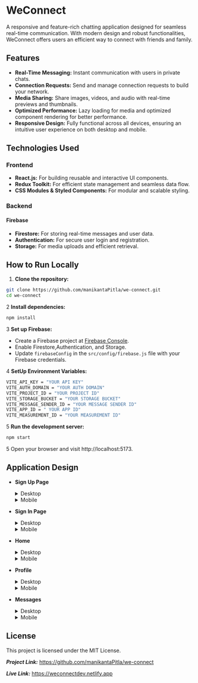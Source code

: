 # WeConnect

A responsive and feature-rich chatting application designed
for seamless real-time communication. With modern design and robust
functionalities, WeConnect offers users an efficient way to connect with
friends and family.

## Features

- **Real-Time Messaging:** Instant communication with users in
  private chats.
- **Connection Requests:** Send and manage connection requests
  to build your network.
- **Media Sharing:** Share images, videos, and audio
  with real-time previews and thumbnails.
- **Optimized Performance:** Lazy
  loading for media and optimized component rendering for better
  performance.
- **Responsive Design:** Fully functional across all devices,
  ensuring an intuitive user experience on both desktop and mobile.

## Technologies Used

### Frontend

- **React.js:** For building reusable and
  interactive UI components.
- **Redux Toolkit:** For efficient state management
  and seamless data flow.
- **CSS Modules & Styled Components:** For modular and
  scalable styling.

### Backend

#### Firebase

- **Firestore:** For storing real-time
  messages and user data.
- **Authentication:** For secure user login and
  registration.
- **Storage:** For media uploads and efficient retrieval.

## How to Run Locally

1. **Clone the repository:**

```bash
git clone https://github.com/manikantaPitla/we-connect.git
cd we-connect
```

2 **Install dependencies:**

```bash
npm install
```

3 **Set up Firebase:**

- Create a Firebase project at [Firebase Console](https://console.firebase.google.com/).
- Enable Firestore,Authentication, and Storage.
- Update `firebaseConfig` in the `src/config/firebase.js` file with your Firebase credentials.

4 **SetUp Environment Variables:**

```bash
VITE_API_KEY = "YOUR API KEY"
VITE_AUTH_DOMAIN = "YOUR AUTH DOMAIN"
VITE_PROJECT_ID = "YOUR PROJECT ID"
VITE_STORAGE_BUCKET = "YOUR STORAGE BUCKET"
VITE_MESSAGE_SENDER_ID = "YOUR MESSAGE SENDER ID"
VITE_APP_ID = " YOUR APP ID"
VITE_MEASUREMENT_ID = "YOUR MEASUREMENT ID"

```

5 **Run the development server:**

```bash
npm start
```

5 Open your browser and visit
http://localhost:5173.

## Application Design

- **Sign Up Page**
    <details>
    <summary>Desktop</summary>

  ![Desktop Signup](https://res.cloudinary.com/df9fyawpk/image/upload/v1733211456/we-connect-readme-static-images/sign-up-large.png)

    </details>
    <details>
    <summary>Mobile</summary>

  ![Mobile Signup](https://res.cloudinary.com/df9fyawpk/image/upload/v1733216419/we-connect-readme-static-images/sign-up-small.png)

    </details>

- **Sign In Page**
    <details>
    <summary>Desktop</summary>

  ![Desktop Signup](https://res.cloudinary.com/df9fyawpk/image/upload/v1733216420/we-connect-readme-static-images/sign-in-large.png)

    </details>
    <details>
    <summary>Mobile</summary>

  ![Mobile Signup](https://res.cloudinary.com/df9fyawpk/image/upload/v1733216417/we-connect-readme-static-images/sign-in-small.png)

    </details>

- **Home**
    <details>
    <summary>Desktop</summary>

  ![Desktop Signup](https://res.cloudinary.com/df9fyawpk/image/upload/v1733216416/we-connect-readme-static-images/home-large.png)

    </details>
    <details>
    <summary>Mobile</summary>

  ![Mobile Signup](https://res.cloudinary.com/df9fyawpk/image/upload/v1733216416/we-connect-readme-static-images/home-small.png)

    </details>

- **Profile**
    <details>
    <summary>Desktop</summary>

  ![Desktop Signup](https://res.cloudinary.com/df9fyawpk/image/upload/v1733216416/we-connect-readme-static-images/profile-large.png)

    </details>
    <details>
    <summary>Mobile</summary>

  ![Mobile Signup](https://res.cloudinary.com/df9fyawpk/image/upload/v1733216416/we-connect-readme-static-images/profile-small.png)

    </details>

- **Messages**
    <details>
    <summary>Desktop</summary>

  ![Desktop Signup](https://res.cloudinary.com/df9fyawpk/image/upload/v1733216415/we-connect-readme-static-images/chats-large.png)

    </details>
    <details>
    <summary>Mobile</summary>

  ![Mobile Signup](https://res.cloudinary.com/df9fyawpk/image/upload/v1733216416/we-connect-readme-static-images/chats-small.png)

    </details>

## License

This project is licensed under the MIT License.

**_Project Link:_** https://github.com/manikantaPitla/we-connect

**_Live Link:_** https://weconnectdev.netlify.app
